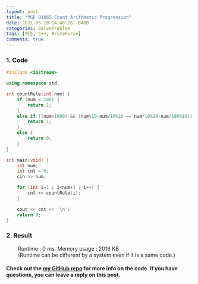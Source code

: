 ```yaml
---
layout: post
title: "백준 01065 Count Arithmetic Progression"
date: 2021-05-18 14:40:28 -0400
categories: SolveProblem
tags: [백준, C++, BruteForce]
comments: true
---
```


### 1. Code
```cpp
#include <iostream>

using namespace std;

int countRule(int num) {
    if (num < 100) {
        return 1;
    }
    else if ((num<1000) && (num%10-num/10%10 == num/10%10-num/100%10)) {
        return 1;
    }
    else {
        return 0;
    }
}

int main(void) {
    int num;
    int cnt = 0;
    cin >> num;

    for (int i=1 ; i<num+1 ; i++) {
        cnt += countRule(i);
    }

    cout << cnt << '\n';
    return 0;
}
```

### 2. Result
&nbsp;&nbsp;&nbsp;&nbsp;&nbsp;&nbsp;&nbsp;&nbsp;Runtime : 0 ms, Memory usage : 2016 KB  
&nbsp;&nbsp;&nbsp;&nbsp;&nbsp;&nbsp;&nbsp;&nbsp;(Runtime can be different by a system even if it is a same code.)

#### Check out the [my GitHub repo][hyuk-gh] for more info on the code. If you have questions, you can leave a reply on this post.
[hyuk-gh]: https://github.com/dlgur1994/StudyAlgorithms
